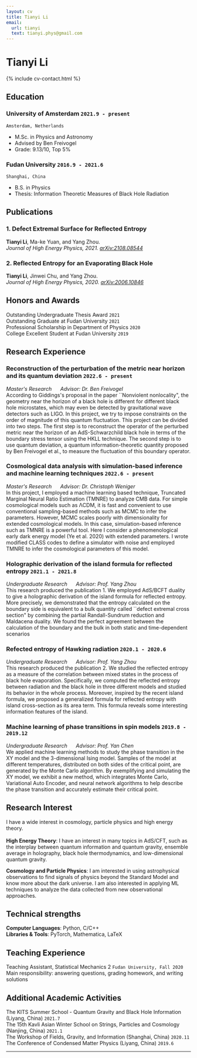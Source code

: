 ```yaml
---
layout: cv
title: Tianyi Li
email:
  url: tianyi
  text: tianyi.phys@gmail.com
---
```


# Tianyi Li

<!--
include contact information from the front matter
Supported arguments:
    - homepage: url, text
    - phone
    - email
-->

{% include cv-contact.html %}

## Education

### **University of Amsterdam** `2021.9 - present`

```
Amsterdam, Netherlands
```

- M.Sc. in Physics and Astronomy
- Advised by Ben Freivogel
- Grade: 9.13/10, Top 5%

### **Fudan University** `2016.9 - 2021.6`

```
Shanghai, China
```

- B.S. in Physics
- Thesis: Information Theoretic Measures of Black Hole Radiation

## Publications

### **1. Defect Extremal Surface for Reflected Entropy**  
**Tianyi Li**, Ma-ke Yuan, and Yang Zhou.<br> 
_Journal of High Energy Physics, 2021. [arXiv:2108.08544](https://arxiv.org/pdf/2108.08544.pdf)_ <br>


### **2. Reflected Entropy for an Evaporating Black Hole** 
**Tianyi Li**, Jinwei Chu, and Yang Zhou.<br> 
_Journal of High Energy Physics, 2020. [arXiv:2006.10846](https://arxiv.org/pdf/2006.10846.pdf)_ <br>


## Honors and Awards
Outstanding Undergraduate Thesis Award  `2021`  
Outstanding Graduate at Fudan University  `2021`  
Professional Scholarship in Department of Physics  `2020`  
College Excellent Student at Fudan University  `2019`  

## Research Experience

### **Reconstruction of the perturbation of the metric near horizon and its quantum deviation** `2022.6 - present`

_Master's Research  &nbsp;&nbsp;&nbsp;&nbsp;  Advisor: Dr. Ben Freivogel_<br>
According to Giddings's proposal in the paper ``Nonviolent nonlocality", the geometry near the horizon of a black hole is different for different black hole microstates, which may even be detected by gravitational wave detectors such as LIGO. In this project, we try to impose constraints on the order of magnitude of this quantum fluctuation. This project can be divided into two steps. The first step is to reconstruct the operator of the perturbed metric near the horizon of an AdS-Schwarzchild black hole in terms of the boundary stress tensor using the HKLL technique. The second step is to use quantum deviation, a quantum information-theoretic quantity proposed by Ben Freivogel et al., to measure the fluctuation of this boundary operator.

### **Cosmological data analysis with simulation-based inference and machine learning techniques** `2022.6 - present`

_Master's Research  &nbsp;&nbsp;&nbsp;&nbsp;  Advisor: Dr. Christoph Weniger_<br>
In this project, I employed a machine learning based technique, Truncated Marginal Neural Ratio Estimation (TMNRE) to analyze CMB data. For simple cosmological models such as ΛCDM, it is fast and convenient to use conventional sampling-based methods such as MCMC to infer the parameters. However, MCMC scales poorly with dimensionality for extended cosmological models. In this case, simulation-based inference such as TMNRE is a powerful tool. Here I consider a phenomenological early dark energy model (Ye et al. 2020) with extended parameters. I wrote modified CLASS codes to define a simulator with noise and employed TMNRE to infer the cosmological parameters of this model.

### **Holographic derivation of the island formula for reflected entropy** `2021.1 - 2021.8`

_Undergraduate Research  &nbsp;&nbsp;&nbsp;&nbsp;  Advisor: Prof. Yang Zhou_<br>
This research produced the publication 1. We employed AdS/BCFT duality to give a holographic derivation of the island formula for reflected entropy. More precisely, we demonstrated that the entropy calculated on the boundary side is equivalent to a bulk quantity called ``defect extremal cross section" by combining the partial Randall-Sundrum reduction and Maldacena duality. We found the perfect agreement between the calculation of the boundary and the bulk in both static and time-dependent scenarios 

### **Refected entropy of Hawking radiation** `2020.1 - 2020.6`

_Undergraduate Research  &nbsp;&nbsp;&nbsp;&nbsp;  Advisor: Prof. Yang Zhou_<br>
This research produced the publication 2. We studied the reflected entropy as a measure of the correlation between mixed states in the process of black hole evaporation. Specifically, we computed the reflected entropy between radiation and the black hole in three different models and studied its behavior in the whole process. Moreover, inspired by the recent island formula, we proposed a generalized formula for reflected entropy with island cross-section as its area term. This formula reveals some interesting information features of the island. 

### **Machine learning of phase transitions in spin models** `2019.8 - 2019.12`

_Undergraduate Research  &nbsp;&nbsp;&nbsp;&nbsp;  Advisor: Prof. Yan Chen_<br>
We applied machine learning methods to study the phase transition in the XY model and the 3-dimensional Ising model. Samples of the model at different temperatures, distributed on both sides of the critical point, are generated by the Monte Carlo algorithm. By exemplifying and simulating the XY model, we exhibit a new method, which integrates Monte Carlo, Variational Auto Encoder, and neural network algorithms to help describe the phase transition and accurately estimate their critical point.




## Research Interest
I have a wide interest in cosmology, particle physics and high energy theory.<br>
<br>
**High Energy Theory**: I have an interest in many topics in AdS/CFT, such as the interplay between quantum information and quantum gravity, ensemble average in holography, black hole thermodynamics, and low-dimensional quantum gravity.

**Cosmology and Particle Physics**: I am interested in using astrophysical observations to find signals of physics beyond the Standard Model and know more about the dark universe. I am also interested in applying ML techniques to analyze the data collected from new observational approaches.<br>


## Technical strengths
**Computer Languages**: Python, C/C++<br>
**Libraries & Tools**: PyTorch, Mathematica, LaTeX
  

## Teaching Experience

Teaching Assistant, Statistical Mechanics 2 `Fudan University, Fall 2020` <br>
Main responsibility: answering questions, grading homework, and writing solutions


## Additional Academic Activities

The KITS Summer School - Quantum Gravity and Black Hole Information (Liyang, China) `2021.7` <br>
The 15th Kavli Asian Winter School on Strings, Particles and Cosmology (Nanjing, China) `2021.1` <br>
The Workshop of Fields, Gravity, and Information (Shanghai, China) `2020.11` <br>
The Conference of Condensed Matter Physics (Liyang, China) `2019.6` <br>

---





<!-- ### Footer

Last updated: Sept 2022 -->
